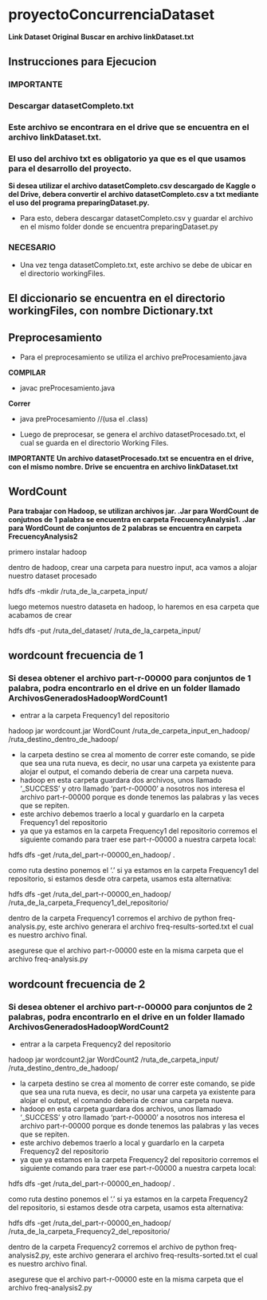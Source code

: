 # proyectoConcurrenciaDataset

**Link Dataset Original**
**Buscar en archivo linkDataset.txt**

## Instrucciones para Ejecucion

### IMPORTANTE
### Descargar datasetCompleto.txt

### Este archivo se encontrara en el drive que se encuentra en el archivo linkDataset.txt.
### El uso del archivo txt es obligatorio ya que es el que usamos para el desarrollo del proyecto.

**Si desea utilizar el archivo datasetCompleto.csv descargado de Kaggle o del Drive, debera convertir el archivo datasetCompleto.csv a txt mediante el uso del programa preparingDataset.py.**

- Para esto, debera descargar datasetCompleto.csv y guardar el archivo en el mismo folder donde se encuentra preparingDataset.py

### NECESARIO
- Una vez tenga datasetCompleto.txt, este archivo se debe de ubicar en el directorio workingFiles.

## El diccionario se encuentra en el directorio workingFiles, con nombre Dictionary.txt

## Preprocesamiento

- Para el preprocesamiento se utiliza el archivo preProcesamiento.java

**COMPILAR**
- javac preProcesamiento.java

**Correr**
- java preProcesamiento //(usa el .class)

- Luego de preprocesar, se genera el archivo datasetProcesado.txt, el cual se guarda en el directorio Working Files.

**IMPORTANTE**
**Un archivo datasetProcesado.txt se encuentra en el drive, con el mismo nombre. Drive se encuentra en archivo linkDataset.txt**

## WordCount

**Para trabajar con Hadoop, se utilizan archivos jar. .Jar para WordCount de conjutnos de 1 palabra se encuentra en carpeta FrecuencyAnalysis1.  .Jar para WordCount de conjuntos de 2 palabras se encuentra en carpeta FrecuencyAnalysis2**

primero instalar hadoop

dentro de hadoop, crear una carpeta para nuestro input, aca vamos a alojar nuestro dataset procesado

hdfs dfs -mkdir /ruta_de_la_carpeta_input/

luego metemos nuestro dataseta en hadoop, lo haremos en esa carpeta que acabamos de crear

hdfs dfs -put /ruta_del_dataset/ /ruta_de_la_carpeta_input/

## wordcount frecuencia de 1

### Si desea obtener el archivo part-r-00000 para conjuntos de 1 palabra, podra encontrarlo en el drive en un folder llamado ArchivosGeneradosHadoopWordCount1

- entrar a la carpeta Frequency1 del repositorio

hadoop jar wordcount.jar WordCount /ruta_de_carpeta_input_en_hadoop/ /ruta_destino_dentro_de_hadoop/

- la carpeta destino se crea al momento de correr este comando, se pide que sea una ruta nueva, es decir, no usar una carpeta ya existente para alojar el output, el comando deberia de crear una carpeta nueva.
- hadoop en esta carpeta guardara dos archivos, unos llamado ‘_SUCCESS’ y otro llamado ‘part-r-00000’ a nosotros nos interesa el archivo part-r-00000 porque es donde tenemos las palabras y las veces que se repiten.
- este archivo debemos traerlo a local y guardarlo en la carpeta Frequency1 del repositorio
- ya que ya estamos en la carpeta Frequency1 del repositorio corremos el siguiente comando para traer ese part-r-00000 a nuestra carpeta local:

hdfs dfs -get /ruta_del_part-r-00000_en_hadoop/ .

como ruta destino ponemos el ‘.’ si ya estamos en la carpeta Frequency1 del repositorio, si estamos desde otra carpeta, usamos esta alternativa:

hdfs dfs -get /ruta_del_part-r-00000_en_hadoop/ /ruta_de_la_carpeta_Frequency1_del_repositorio/

dentro de la carpeta Frequency1 corremos el archivo de python freq-analysis.py, este archivo generara el archivo freq-results-sorted.txt el cual es nuestro archivo final.

asegurese que el archivo part-r-00000 este en la misma carpeta que el archivo freq-analysis.py

## wordcount frecuencia de 2

### Si desea obtener el archivo part-r-00000 para conjuntos de 2 palabras, podra encontrarlo en el drive en un folder llamado ArchivosGeneradosHadoopWordCount2

- entrar a la carpeta Frequency2 del repositorio

hadoop jar wordcount2.jar WordCount2 /ruta_de_carpeta_input/ /ruta_destino_dentro_de_hadoop/

- la carpeta destino se crea al momento de correr este comando, se pide que sea una ruta nueva, es decir, no usar una carpeta ya existente para alojar el output, el comando deberia de crear una carpeta nueva.
- hadoop en esta carpeta guardara dos archivos, unos llamado ‘_SUCCESS’ y otro llamado ‘part-r-00000’ a nosotros nos interesa el archivo part-r-00000 porque es donde tenemos las palabras y las veces que se repiten.
- este archivo debemos traerlo a local y guardarlo en la carpeta Frequency2 del repositorio
- ya que ya estamos en la carpeta Frequency2 del repositorio corremos el siguiente comando para traer ese part-r-00000 a nuestra carpeta local:

hdfs dfs -get /ruta_del_part-r-00000_en_hadoop/ .

como ruta destino ponemos el ‘.’ si ya estamos en la carpeta Frequency2 del repositorio, si estamos desde otra carpeta, usamos esta alternativa:

hdfs dfs -get /ruta_del_part-r-00000_en_hadoop/ /ruta_de_la_carpeta_Frequency2_del_repositorio/

dentro de la carpeta Frequency2 corremos el archivo de python freq-analysis2.py, este archivo generara el archivo freq-results-sorted.txt el cual es nuestro archivo final.

asegurese que el archivo part-r-00000 este en la misma carpeta que el archivo freq-analysis2.py